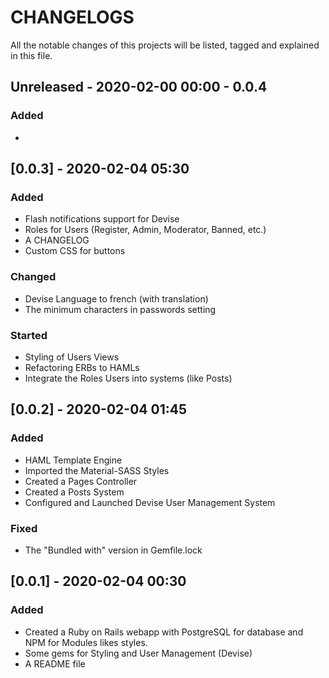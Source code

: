 # CHANGELOGS
All the notable changes of this projects will be listed, tagged and explained in this file.

## Unreleased - 2020-02-00 00:00 - 0.0.4
### Added
- 


## [0.0.3] - 2020-02-04 05:30
### Added
- Flash notifications support for Devise
- Roles for Users (Register, Admin, Moderator, Banned, etc.)
- A CHANGELOG
- Custom CSS for buttons
### Changed
- Devise Language to french (with translation)
- The minimum characters in passwords setting
### Started
- Styling of Users Views
- Refactoring ERBs to HAMLs
- Integrate the Roles Users into systems (like Posts)

## [0.0.2] - 2020-02-04 01:45
### Added
- HAML Template Engine
- Imported the Material-SASS Styles
- Created a Pages Controller
- Created a Posts System
- Configured and Launched Devise User Management System
### Fixed
- The "Bundled with" version in Gemfile.lock

## [0.0.1] - 2020-02-04 00:30
### Added
- Created a Ruby on Rails webapp with PostgreSQL for database and NPM for Modules likes styles.
- Some gems for Styling and User Management (Devise)
- A README file